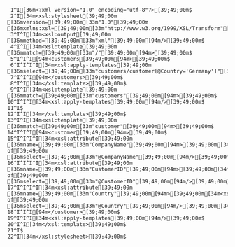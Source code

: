      1^I[36m<?xml version="1.0" encoding="utf-8"?>[39;49;00m$
     2^I[34m<xsl:stylesheet[39;49;00m [36mversion=[39;49;00m[33m"1.0"[39;49;00m [36mxmlns:xsl=[39;49;00m[33m"http://www.w3.org/1999/XSL/Transform"[39;49;00m[94m>[39;49;00m$
     3^I^I[34m<xsl:output[39;49;00m [36mmethod=[39;49;00m[33m"xml"[39;49;00m[94m/>[39;49;00m$
     4^I^I[34m<xsl:template[39;49;00m [36mmatch=[39;49;00m[33m"/"[39;49;00m[94m>[39;49;00m$
     5^I^I^I[94m<customers[39;49;00m[94m>[39;49;00m$
     6^I^I^I^I[34m<xsl:apply-templates[39;49;00m [36mselect=[39;49;00m[33m"customers/customer[@Country='Germany']"[39;49;00m[94m/>[39;49;00m$
     7^I^I^I[94m</customers>[39;49;00m$
     8^I^I[34m</xsl:template>[39;49;00m$
     9^I^I[34m<xsl:template[39;49;00m [36mmatch=[39;49;00m[33m"customers"[39;49;00m[94m>[39;49;00m$
    10^I^I^I[34m<xsl:apply-templates[39;49;00m[94m/>[39;49;00m$
    11^I$
    12^I^I[34m</xsl:template>[39;49;00m$
    13^I^I[34m<xsl:template[39;49;00m [36mmatch=[39;49;00m[33m"customer"[39;49;00m[94m>[39;49;00m$
    14^I^I^I[94m<customer[39;49;00m[94m>[39;49;00m$
    15^I^I^I^I[34m<xsl:attribute[39;49;00m [36mname=[39;49;00m[33m"CompanyName"[39;49;00m[94m>[39;49;00m[34m<xsl:value-of[39;49;00m [36mselect=[39;49;00m[33m"@CompanyName"[39;49;00m[94m/>[39;49;00m[34m</xsl:attribute>[39;49;00m$
    16^I^I^I^I[34m<xsl:attribute[39;49;00m [36mname=[39;49;00m[33m"CustomerID"[39;49;00m[94m>[39;49;00m[34m<xsl:value-of[39;49;00m [36mselect=[39;49;00m[33m"@CustomerID"[39;49;00m[94m/>[39;49;00m[34m</xsl:attribute>[39;49;00m$
    17^I^I^I^I[34m<xsl:attribute[39;49;00m [36mname=[39;49;00m[33m"Country"[39;49;00m[94m>[39;49;00m[34m<xsl:value-of[39;49;00m [36mselect=[39;49;00m[33m"@Country"[39;49;00m[94m/>[39;49;00m[34m</xsl:attribute>[39;49;00m$
    18^I^I^I[94m</customer>[39;49;00m$
    19^I^I^I[34m<xsl:apply-templates[39;49;00m[94m/>[39;49;00m$
    20^I^I[34m</xsl:template>[39;49;00m$
    21^I$
    22^I[34m</xsl:stylesheet>[39;49;00m$
